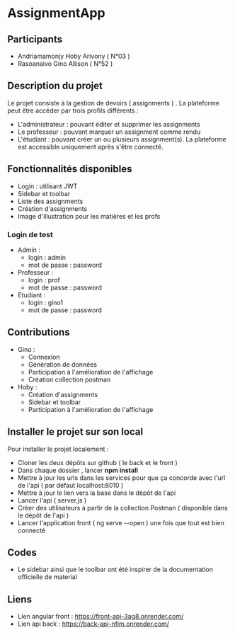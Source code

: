 # AssignmentApp

## Participants
  - Andriamamonjy Hoby Arivony ( N°03 )
  - Rasoanaivo Gino Allison ( N°52 )
## Description du projet
Le projet consiste à la gestion de devoirs ( assignments ) .
La plateforme peut être accéder par trois profils différents :
  - L'administrateur : pouvant éditer et supprimer les assignments
  - Le professeur : pouvant marquer un assignment comme rendu
  - L'étudiant : pouvant créer un ou plusieurs assignment(s).
La plateforme est accessible uniquement après s'être connecté.

## Fonctionnalités disponibles
  - Login : utilisant JWT
  - Sidebar et toolbar
  - Liste des assignments
  - Création d'assignments
  - Image d'illustration pour les matières et les profs

### Login de test 
  - Admin :
    - login : admin
    - mot de passe : password
  - Professeur :
    - login : prof
    - mot de passe : password
  - Etudiant :
    - login : gino1
    - mot de passe : password

## Contributions
  - Gino :
      - Connexion
      - Génération de données
      - Participation à l'amélioration de l'affichage
      - Création collection postman
  - Hoby :
      - Création d'assignments
      - Sidebar et toolbar
      - Participation à l'amélioration de l'affichage
   
## Installer le projet sur son local 
Pour installer le projet localement : 
  - Cloner les deux dépôts sur github ( le back et le front )
  - Dans chaque dossier , lancer **npm install**
  - Mettre à jour les urls dans les services pour que ça concorde avec l'url de l'api ( par défaut localhost:8010 )
  - Mettre à jour le lien vers la base dans le dépôt de l'api
  - Lancer l'api ( server.js )
  - Créer des utilisateurs à partir de la collection Postman ( disponible dans le dépôt de l'api )
  - Lancer l'application front ( ng serve --open ) une fois que tout est bien connecté

## Codes 
  - Le sidebar ainsi que le toolbar ont été inspirer de la documentation officielle de material 

## Liens
  - Lien angular front : https://front-api-3ag8.onrender.com/
  - Lien api back : https://back-api-nfim.onrender.com/

